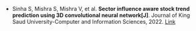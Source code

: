 * Sinha S, Mishra S, Mishra V, et al. <b>Sector influence aware stock trend prediction using 3D convolutional neural network[J]</b>. Journal of King Saud University-Computer and Information Sciences, 2022. [Link](https://www.sciencedirect.com/science/article/pii/S1319157822000416)
